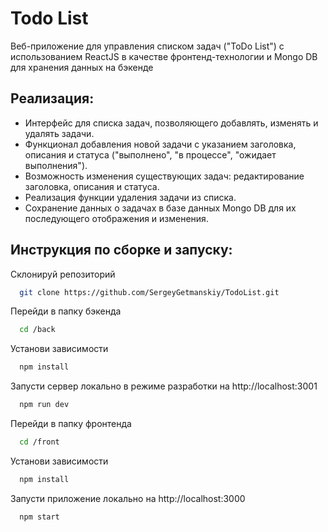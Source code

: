 # Todo List 

Веб-приложение для управления списком задач ("ToDo List") с использованием ReactJS в качестве фронтенд-технологии и Mongo DB для хранения данных на бэкенде


## Реализация:

- Интерфейс для списка задач, позволяющего добавлять, изменять и удалять задачи.
- Функционал добавления новой задачи с указанием заголовка, описания и статуса ("выполнено", "в процессе", "ожидает выполнения").
- Возможность изменения существующих задач: редактирование заголовка, описания и статуса.
- Реализация функции удаления задачи из списка.
- Сохранение данных о задачах в базе данных Mongo DB для их последующего отображения и изменения.

## Инструкция по сборке и запуску:

Склонируй репозиторий

```bash
  git clone https://github.com/SergeyGetmanskiy/TodoList.git
```

Перейди в папку бэкенда

```bash
  cd /back
```

Установи зависимости

```bash
  npm install
```

Запусти сервер локально в режиме разработки на http://localhost:3001

```bash
  npm run dev
```

Перейди в папку фронтенда

```bash
  cd /front
```

Установи зависимости

```bash
  npm install
```

Запусти приложение локально на http://localhost:3000

```bash
  npm start
```
